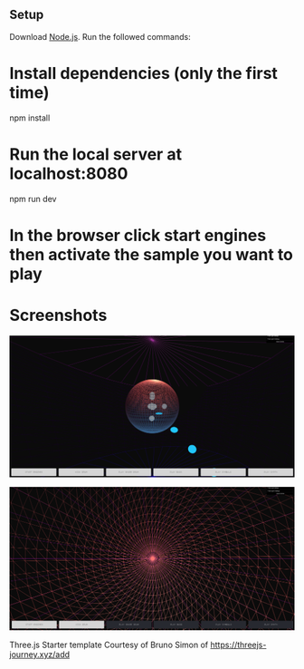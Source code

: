 
## Setup
Download [Node.js](https://nodejs.org/en/download/).
Run the followed commands:

# Install dependencies (only the first time)
npm install

# Run the local server at localhost:8080
npm run dev

# In the browser click start engines then activate the sample you want to play

# Screenshots
![screenshot](av-screenshot.png)

![screenshot](av-screenshot-2.png)

Three.js Starter template Courtesy of Bruno Simon of https://threejs-journey.xyz/add
